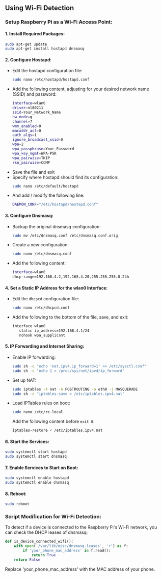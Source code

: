 ## Using Wi-Fi Detection

### Setup Raspberry Pi as a Wi-Fi Access Point:

#### 1. **Install Required Packages**:

```bash
sudo apt-get update
sudo apt-get install hostapd dnsmasq
```

#### 2. **Configure Hostapd**:

- Edit the hostapd configuration file:
  ```bash
  sudo nano /etc/hostapd/hostapd.conf
  ```
- Add the following content, adjusting for your desired network name (SSID) and password:
  ```bash
  interface=wlan0
  driver=nl80211
  ssid=Your_Network_Name
  hw_mode=g
  channel=7
  wmm_enabled=0
  macaddr_acl=0
  auth_algs=1
  ignore_broadcast_ssid=0
  wpa=2
  wpa_passphrase=Your_Password
  wpa_key_mgmt=WPA-PSK
  wpa_pairwise=TKIP
  rsn_pairwise=CCMP
  ```
- Save the file and exit
- Specify where hostapd should find its configuration:
  ```bash
  sudo nano /etc/default/hostapd
  ```
- And add / modify the following line:
  ```bash
  DAEMON_CONF="/etc/hostapd/hostapd.conf"
  ```

#### 3. Configure Dnsmasq:

- Backup the original dnsmasq configuration:
  ```bash
  sudo mv /etc/dnsmasq.conf /etc/dnsmasq.conf.orig
  ```
- Create a new configuration:
  ```bash
  sudo nano /etc/dnsmasq.conf
  ```
- Add the following content:
  ```bash
  interface=wlan0
  dhcp-range=192.168.4.2,192.168.4.20,255.255.255.0,24h
  ```

#### 4. Set a Static IP Address for the wlan0 Interface:

- Edit the `dhcpcd` configuration file:

  ```bash
  sudo nano /etc/dhcpcd.conf
  ```

- Add the following to the bottom of the file, save, and exit:
  ```bash
  interface wlan0
     static ip_address=192.168.4.1/24
     nohook wpa_supplicant
  ```

#### 5. IP Forwarding and Internet Sharing:

- Enable IP forwarding:

  ```bash
  sudo sh -c "echo 'net.ipv4.ip_forward=1' >> /etc/sysctl.conf"
  sudo sh -c "echo 1 > /proc/sys/net/ipv4/ip_forward"
  ```

- Set up NAT:

  ```bash
  sudo iptables -t nat -A POSTROUTING -o eth0 -j MASQUERADE
  sudo sh -c "iptables-save > /etc/iptables.ipv4.nat"
  ```

- Load IPTables rules on boot:

  ```bash
  sudo nano /etc/rc.local
  ```

  Add the following content before `exit 0`:

  ```bash
  iptables-restore < /etc/iptables.ipv4.nat
  ```

#### 6. Start the Services:

```bash
sudo systemctl start hostapd
sudo systemctl start dnsmasq
```

#### 7. Enable Services to Start on Boot:

```bash
sudo systemctl enable hostapd
sudo systemctl enable dnsmasq
```

#### 8. Reboot:

```bash
sudo reboot
```

### Script Modification for Wi-Fi Detection:

To detect if a device is connected to the Raspberry Pi's Wi-Fi network, you can check the DHCP leases of dnsmasq:

```python
def is_device_connected_wifi():
    with open('/var/lib/misc/dnsmasq.leases', 'r') as f:
        if 'your_phone_mac_address' in f.read():
            return True
    return False
```

Replace 'your_phone_mac_address' with the MAC address of your phone.
